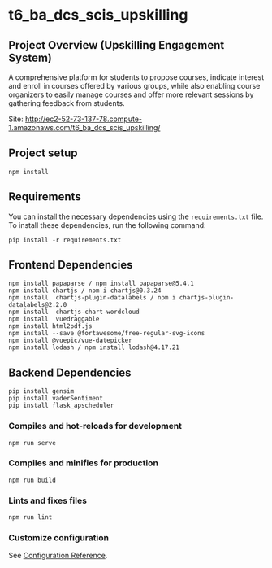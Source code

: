 # t6_ba_dcs_scis_upskilling 

## Project Overview (Upskilling Engagement System)
A comprehensive platform for students to propose courses, 
indicate interest and enroll in courses offered by various groups, 
while also enabling course organizers to easily manage courses and 
offer more relevant sessions by gathering feedback from students. 

Site: http://ec2-52-73-137-78.compute-1.amazonaws.com/t6_ba_dcs_scis_upskilling/


## Project setup
```
npm install
```

## Requirements
You can install the necessary dependencies using the `requirements.txt` file. 
To install these dependencies, run the following command:
```
pip install -r requirements.txt
```

## Frontend Dependencies
```
npm install papaparse / npm install papaparse@5.4.1
npm install chartjs / npm i chartjs@0.3.24
npm install  chartjs-plugin-datalabels / npm i chartjs-plugin-datalabels@2.2.0
npm install  chartjs-chart-wordcloud
npm install  vuedraggable
npm install html2pdf.js
npm install --save @fortawesome/free-regular-svg-icons
npm install @vuepic/vue-datepicker
npm install lodash / npm install lodash@4.17.21
```

## Backend Dependencies
```
pip install gensim
pip install vaderSentiment
pip install flask_apscheduler
```

### Compiles and hot-reloads for development
```
npm run serve
```

### Compiles and minifies for production
```
npm run build
```

### Lints and fixes files
```
npm run lint
```

### Customize configuration
See [Configuration Reference](https://cli.vuejs.org/config/).
